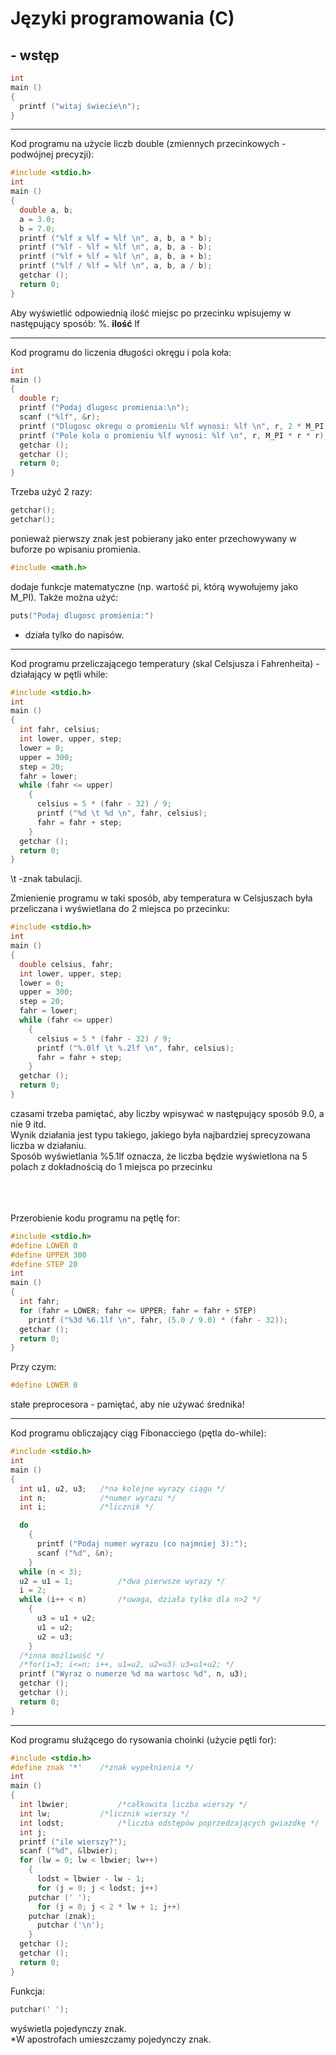 # Języki programowania (C) 

## - wstęp

```c
int
main ()
{
  printf ("witaj świecie\n");
}
```

---

Kod programu na użycie liczb double (zmiennych przecinkowych - podwójnej precyzji):

```c
#include <stdio.h>
int
main ()
{
  double a, b;
  a = 3.0;
  b = 7.0;
  printf ("%lf x %lf = %lf \n", a, b, a * b);
  printf ("%lf - %lf = %lf \n", a, b, a - b);
  printf ("%lf + %lf = %lf \n", a, b, a + b);
  printf ("%lf / %lf = %lf \n", a, b, a / b);
  getchar ();
  return 0;
}
```

Aby wyświetlić odpowiednią ilość miejsc po przecinku wpisujemy w następujący sposób: %. **ilość** lf

---

Kod programu do liczenia długości okręgu i pola koła:


```c
int
main ()
{
  double r;
  printf ("Podaj dlugosc promienia:\n");
  scanf ("%lf", &r);
  printf ("Dlugosc okregu o promieniu %lf wynosi: %lf \n", r, 2 * M_PI * r);
  printf ("Pole kola o promieniu %lf wynosi: %lf \n", r, M_PI * r * r);
  getchar ();
  getchar ();
  return 0;
}
```
Trzeba użyć 2 razy:

```c
getchar(); 
getchar();
```

ponieważ pierwszy znak jest pobierany jako enter przechowywany w buforze po wpisaniu promienia.

```c
#include <math.h> 
```

dodaje funkcje matematyczne (np. wartość pi, którą wywołujemy jako M_PI).
Także można użyć:
```c
puts("Podaj dlugosc promienia:")
```
- działa tylko do napisów.

---
Kod programu przeliczającego temperatury (skal Celsjusza i Fahrenheita) - działający w pętli while:

```c
#include <stdio.h>
int
main ()
{
  int fahr, celsius;
  int lower, upper, step;
  lower = 0;
  upper = 300;
  step = 20;
  fahr = lower;
  while (fahr <= upper)
    {
      celsius = 5 * (fahr - 32) / 9;
      printf ("%d \t %d \n", fahr, celsius);
      fahr = fahr + step;
    }
  getchar ();
  return 0;
}
```
\t -znak tabulacji.

Zmienienie programu w taki sposób, aby temperatura w Celsjuszach była przeliczana i wyświetlana do 2 miejsca po przecinku:

```c
#include <stdio.h>
int
main ()
{
  double celsius, fahr;
  int lower, upper, step;
  lower = 0;
  upper = 300;
  step = 20;
  fahr = lower;
  while (fahr <= upper)
    {
      celsius = 5 * (fahr - 32) / 9;
      printf ("%.0lf \t %.2lf \n", fahr, celsius);
      fahr = fahr + step;
    }
  getchar ();
  return 0;
}
```

czasami trzeba pamiętać, aby liczby wpisywać w następujący sposób 9.0, a nie 9 itd.<br>
Wynik działania jest typu takiego, jakiego była najbardziej sprecyzowana liczba w działaniu.<br>
Sposób wyświetlania %5.1lf oznacza, że liczba będzie wyświetlona na 5 polach z dokładnością do 1 miejsca po przecinku<br>
<br><br><br>

Przerobienie kodu programu na pętlę for:

```c
#include <stdio.h>
#define LOWER 0
#define UPPER 300
#define STEP 20
int
main ()
{
  int fahr;
  for (fahr = LOWER; fahr <= UPPER; fahr = fahr + STEP)
    printf ("%3d %6.1lf \n", fahr, (5.0 / 9.0) * (fahr - 32));
  getchar ();
  return 0;
}
```
Przy czym:
```c
#define LOWER 0
```
stałe preprocesora - pamiętać, aby nie używać średnika!

---

Kod programu obliczający ciąg Fibonacciego (pętla do-while):

```c
#include <stdio.h>
int
main ()
{
  int u1, u2, u3;  	/*na kolejne wyrazy ciągu */
  int n;			/*numer wyrazu */
  int i;			/*licznik */

  do
    {
      printf ("Podaj numer wyrazu (co najmniej 3):");
      scanf ("%d", &n);
    }
  while (n < 3);
  u2 = u1 = 1;			/*dwa pierwsze wyrazy */
  i = 2;
  while (i++ < n)		/*uwaga, działa tylko dla n>2 */
    {
      u3 = u1 + u2;
      u1 = u2;
      u2 = u3;
    }
  /*inna możliwość */
  /*for(i=3; i<=n; i++, u1=u2, u2=u3) u3=u1+u2; */
  printf ("Wyraz o numerze %d ma wartosc %d", n, u3);
  getchar ();
  getchar ();
  return 0;
}
```

---
Kod programu służącego do rysowania choinki (użycie pętli for):

```c
#include <stdio.h>
#define znak '*'  	/*znak wypełnienia */
int
main ()
{
  int lbwier;			/*całkowita liczba wierszy */
  int lw;			/*licznik wierszy */
  int lodst;			/*liczba odstępów poprzedzających gwiazdkę */
  int j;
  printf ("ile wierszy?");
  scanf ("%d", &lbwier);
  for (lw = 0; lw < lbwier; lw++)
    {
      lodst = lbwier - lw - 1;
      for (j = 0; j < lodst; j++)
	putchar (' ');
      for (j = 0; j < 2 * lw + 1; j++)
	putchar (znak);
      putchar ('\n');
    }
  getchar ();
  getchar ();
  return 0;
}

```
Funkcja: 
```c
putchar(' ');
```
wyświetla pojedynczy znak.
<br>
*W apostrofach umieszczamy pojedynczy znak.

